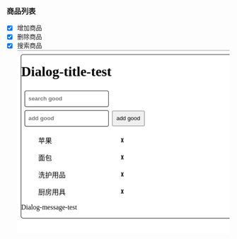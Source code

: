 ### 商品列表
- [x] 增加商品
- [x] 删除商品
- [x] 搜索商品
![](https://github.com/MGboyNew/react-product-list/blob/main/img.png)
